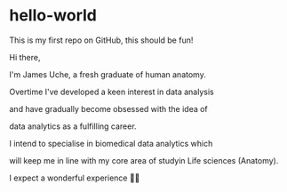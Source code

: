 # hello-world
This is my first repo on GitHub, this should be fun!


Hi there,

I'm James Uche, a fresh graduate of human anatomy.

Overtime I've developed a keen interest in data analysis

and have gradually become obsessed with the idea of 

data analytics as a fulfilling career.

I intend to specialise in biomedical data analytics which

will keep me in line with my core area of studyin Life sciences (Anatomy).


I expect a wonderful experience ✌🏾
